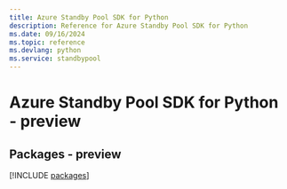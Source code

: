 ```yaml
---
title: Azure Standby Pool SDK for Python
description: Reference for Azure Standby Pool SDK for Python
ms.date: 09/16/2024
ms.topic: reference
ms.devlang: python
ms.service: standbypool
---
```

# Azure Standby Pool SDK for Python - preview
## Packages - preview
[!INCLUDE [packages](standby-pool-index.md)]